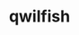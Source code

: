 ---
id: 211
title: qwilfish
types: [water,poison]
image: https://raw.githubusercontent.com/PokeAPI/sprites/master/sprites/pokemon/211.png
---